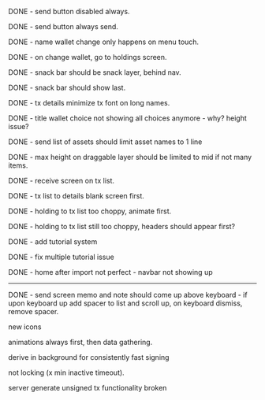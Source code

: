 DONE - send button disabled always.

DONE - send button always send.

DONE - name wallet change only happens on menu touch.

DONE - on change wallet, go to holdings screen.

DONE - snack bar should be snack layer, behind nav.

DONE - snack bar should show last.

DONE - tx details minimize tx font on long names.

DONE - title wallet choice not showing all choices anymore - why? height issue?

DONE - send list of assets should limit asset names to 1 line 

DONE - max height on draggable layer should be limited to mid if not many items.

DONE - receive screen on tx list.

DONE - tx list to details blank screen first.

DONE - holding to tx list too choppy, animate first.

DONE - holding to tx list still too choppy, headers should appear first?

DONE - add tutorial system

DONE - fix multiple tutorial issue

DONE - home after import not perfect - navbar not showing up

---

DONE - send screen memo and note should come up above keyboard - if upon keyboard up add spacer to list and scroll up, on keyboard dismiss, remove spacer. 

new icons

animations always first, then data gathering.

derive in background for consistently fast signing

not locking (x min inactive timeout).

server generate unsigned tx functionality broken